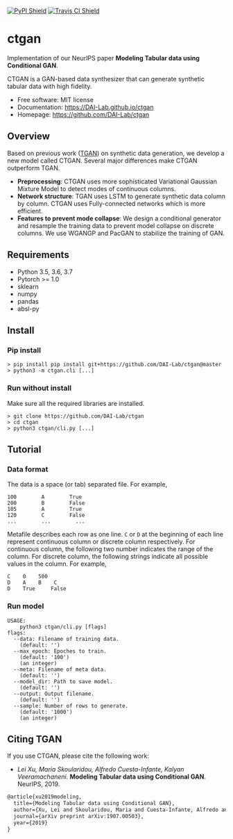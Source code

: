[![PyPI Shield](https://img.shields.io/pypi/v/ctgan.svg)](https://pypi.python.org/pypi/ctgan)
[![Travis CI Shield](https://travis-ci.org/DAI-Lab/ctgan.svg?branch=master)](https://travis-ci.org/DAI-Lab/ctgan)

# ctgan

Implementation of our NeurIPS paper **Modeling Tabular data using Conditional GAN**. 

CTGAN is a GAN-based data synthesizer that can generate synthetic tabular data with high fidelity. 

- Free software: MIT license
- Documentation: https://DAI-Lab.github.io/ctgan
- Homepage: https://github.com/DAI-Lab/ctgan


## Overview

Based on previous work ([TGAN](https://github.com/DAI-Lab/tgan)) on synthetic data generation, we develop a new model called CTGAN. Several major differences make CTGAN outperform TGAN.

- **Preprocessing**: CTGAN uses more sophisticated Variational Gaussian Mixture Model to detect modes of continuous columns. 
- **Network structure**: TGAN uses LSTM to generate synthetic data column by column. CTGAN uses Fully-connected networks which is more efficient. 
- **Features to prevent mode collapse**: We design a conditional generator and resample the training data to prevent model collapse on discrete columns. We use WGANGP and PacGAN to stabilize the training of GAN.

## Requirements
- Python 3.5, 3.6, 3.7
- Pytorch >= 1.0
- sklearn
- numpy
- pandas
- absl-py

## Install
### Pip install
```
> pip install pip install git+https://github.com/DAI-Lab/ctgan@master
> python3 -m ctgan.cli [...]
```

### Run without install
Make sure all the required libraries are installed. 

```
> git clone https://github.com/DAI-Lab/ctgan
> cd ctgan
> python3 ctgan/cli.py [...]
```

## Tutorial
### Data format
The data is a space (or tab) separated file. For example,

```
100        A        True
200        B        False
105        A        True
120        C        False
...        ...        ...
```


Metafile describes each row as one line. `C` or `D` at the beginning of each line represent continuous column or discrete column respectively. For continuous column, the following two number indicates the range of the column. For discrete column, the following strings indicate all possible values in the column. For example,

```
C    0    500
D    A    B    C
D    True     False
```


### Run model
```
USAGE: 
    python3 ctgan/cli.py [flags]
flags:
  --data: Filename of training data.
    (default: '')
  --max_epoch: Epoches to train.
    (default: '100')
    (an integer)
  --meta: Filename of meta data.
    (default: '')
  --model_dir: Path to save model.
    (default: '')
  --output: Output filename.
    (default: '')
  --sample: Number of rows to generate.
    (default: '1000')
    (an integer)
```

## Citing TGAN

If you use CTGAN, please cite the following work:

- *Lei Xu, Maria Skoularidou, Alfredo Cuesta-Infante, Kalyan Veeramachaneni.* **Modeling Tabular data using Conditional GAN**. NeurIPS, 2019.

```LaTeX
@article{xu2019modeling,
  title={Modeling Tabular data using Conditional GAN},
  author={Xu, Lei and Skoularidou, Maria and Cuesta-Infante, Alfredo and Veeramachaneni, Kalyan},
  journal={arXiv preprint arXiv:1907.00503},
  year={2019}
}
```
